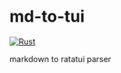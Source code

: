 # md-to-tui
[![Rust](https://github.com/Horryportier/md-to-tui/actions/workflows/rust.yml/badge.svg)](https://github.com/Horryportier/md-to-tui/actions/workflows/rust.yml)

markdown to ratatui parser 
